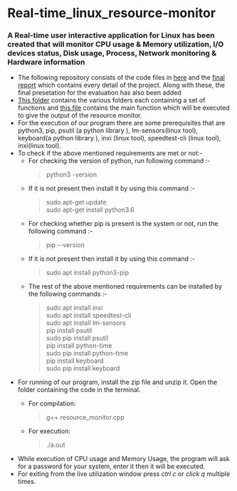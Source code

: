 # Real-time_linux_resource-monitor
### A Real-time user interactive application for Linux has been created that will monitor CPU usage &amp; Memory utilization, I/O devices status, Disk usage, Process, Network monitoring &amp; Hardware information
* The following repository consists of the code files in [here](resource_monitor) and the [final report](Report.pdf) which contains every detail of the project. Along with these, the final presetation for the evaluation has also been added
* [This folder](resource_monitor) contains the various folders each containing a set of functions and [this file](resource_monitor/resource_monitor.cpp) contains the main function which will be executed to give the output of the resource monitor.
* For the execution of our program there are some prerequisites that are python3, pip,
psutil (a python library ), lm-sensors(linux tool), keyboard(a python library ), inxi (linux
tool), speedtest-cli (linux tool), inxi(linux tool).
* To check if the above mentioned requirements are met or not:-
  + For checking the version of python, run following command :- 
    > python3 -version
  + If it is not present then install it by using this command :- 
    > sudo apt-get update <br/>
    > sudo apt-get install python3.6
  + For checking whether pip is present is the system or not, run the following
  command :- 
    > pip --version
  + If it is not present then install it by using this command :- 
    > sudo apt install python3-pip
  + The rest of the above mentioned requirements can be installed by the following
  commands :- 
    > sudo apt install inxi <br/>
    > sudo apt install speedtest-cli <br/>
    > sudo apt install lm-sensors <br/>
    > pip install psutil <br/>
    > sudo pip install psutil <br/>
    > pip install python-time <br/>
    > sudo pip install python-time <br/>
    > pip install keyboard <br/>
    > sudo pip install keyboard
* For running of our program, install the zip file and unzip it.
Open the folder containing the code in the terminal.
  + For compilation:
    > g++ resource_monitor.cpp
  
  + For execution:
    > ./a.out
* While execution of CPU usage and Memory Usage, the program will ask for a password
for your system, enter it then it will be executed.
* For exiting from the live utilization window press _ctrl c_ or _click q_ multiple times.




